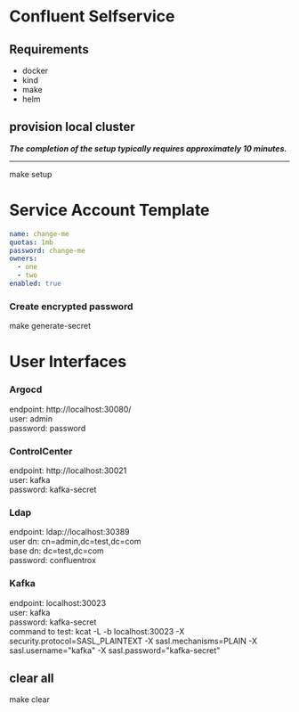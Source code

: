 # Confluent Selfservice

## Requirements

- docker
- kind 
- make
- helm

## provision local cluster

***The completion of the setup typically requires approximately 10 minutes.***
<hr/>
make setup

# Service Account Template

```yaml
name: change-me
quotas: 1mb
password: change-me
owners:
  - one
  - two
enabled: true
```
### Create encrypted password
make generate-secret

# User Interfaces
### Argocd
endpoint: http://localhost:30080/
<br/>
user: admin
<br/>
password: password

### ControlCenter
endpoint: http://localhost:30021
<br/>
user: kafka
<br/>
password: kafka-secret

### Ldap
endpoint: ldap://localhost:30389
<br/>
user dn: cn=admin,dc=test,dc=com
<br/>
base dn: dc=test,dc=com
<br/>
password: confluentrox


### Kafka
endpoint: localhost:30023
<br/>
user: kafka
<br/>
password: kafka-secret
<br/>
command to test: kcat -L -b localhost:30023 -X security.protocol=SASL_PLAINTEXT -X sasl.mechanisms=PLAIN -X sasl.username="kafka" -X sasl.password="kafka-secret"

## clear all
make clear

